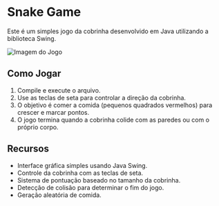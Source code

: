 # Snake Game

Este é um simples jogo da cobrinha desenvolvido em Java utilizando a biblioteca Swing.

![Imagem do Jogo](img/snake.png)

## Como Jogar

1. Compile e execute o arquivo.
2. Use as teclas de seta para controlar a direção da cobrinha.
3. O objetivo é comer a comida (pequenos quadrados vermelhos) para crescer e marcar pontos.
4. O jogo termina quando a cobrinha colide com as paredes ou com o próprio corpo.

## Recursos

- Interface gráfica simples usando Java Swing.
- Controle da cobrinha com as teclas de seta.
- Sistema de pontuação baseado no tamanho da cobrinha.
- Detecção de colisão para determinar o fim do jogo.
- Geração aleatória de comida.